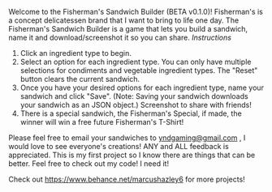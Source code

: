 Welcome to the Fisherman's Sandwich Builder (BETA v0.1.0)!
   Fisherman's is a concept delicatessen brand that I want to bring to life one day.
       The Fisherman's Sandwich Builder is a game that lets you build a sandwich, name it and download/screenshot it so you can share.
            *Instructions*   
1. Click an ingredient type to begin.
2. Select an option for each ingredient type. You can only have multiple selections for condiments and vegetable ingredient types. The "Reset" button clears the current sandwich.
3. Once you have your desired options for each ingredient type, name your sandwich and click "Save". (Note: Saving your sandwich downloads your sandwich as an JSON object.)
   Screenshot to share with friends!
4. There is a special sandwich, the Fisherman's Special, if made, the winner will win a free future Fisherman's T-Shirt!
   
Please feel free to email your sandwiches to yndgaming@gmail.com , I would love to see everyone's creations! 
ANY and ALL feedback is appreciated. This is my first project so I know there are things that can be better. Feel free to check out my code! I need it!

Check out https://www.behance.net/marcushazley6 for more projects!
